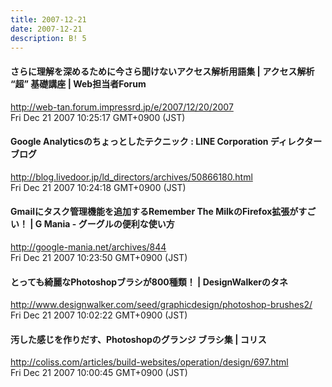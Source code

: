 ```yaml
---
title: 2007-12-21
date: 2007-12-21
description: B! 5
---
```


#### さらに理解を深めるために今さら聞けないアクセス解析用語集 | アクセス解析 “超” 基礎講座 | Web担当者Forum
http://web-tan.forum.impressrd.jp/e/2007/12/20/2007<br>
Fri Dec 21 2007 10:25:17 GMT+0900 (JST)<br>


#### Google Analyticsのちょっとしたテクニック : LINE Corporation ディレクターブログ
http://blog.livedoor.jp/ld_directors/archives/50866180.html<br>
Fri Dec 21 2007 10:24:18 GMT+0900 (JST)<br>


#### Gmailにタスク管理機能を追加するRemember The MilkのFirefox拡張がすごい！ | G Mania - グーグルの便利な使い方
http://google-mania.net/archives/844<br>
Fri Dec 21 2007 10:23:50 GMT+0900 (JST)<br>


#### とっても綺麗なPhotoshopブラシが800種類！ | DesignWalkerのタネ
http://www.designwalker.com/seed/graphicdesign/photoshop-brushes2/<br>
Fri Dec 21 2007 10:02:22 GMT+0900 (JST)<br>


####   汚した感じを作りだす、Photoshopのグランジ ブラシ集 | コリス
http://coliss.com/articles/build-websites/operation/design/697.html<br>
Fri Dec 21 2007 10:00:45 GMT+0900 (JST)<br>


